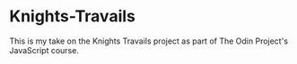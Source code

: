 # Knights-Travails

This is my take on the Knights Travails project as part of The Odin Project's JavaScript course.